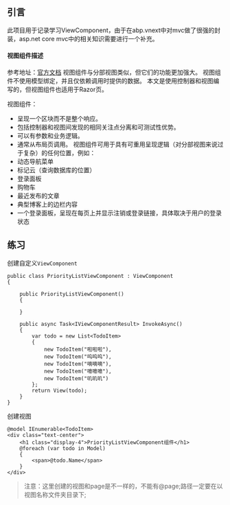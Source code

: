 ﻿## 引言
此项目用于记录学习ViewComponent，由于在abp.vnext中对mvc做了很强的封装，asp.net core mvc中的相关知识需要进行一个补充。

#### 视图组件描述
参考地址：[官方文档](https://docs.microsoft.com/zh-cn/aspnet/core/mvc/views/view-components?view=aspnetcore-3.1#view-components)
视图组件与分部视图类似，但它们的功能更加强大。 视图组件不使用模型绑定，并且仅依赖调用时提供的数据。 本文是使用控制器和视图编写的，但视图组件也适用于Razor页。

视图组件：
- 呈现一个区块而不是整个响应。
- 包括控制器和视图间发现的相同关注点分离和可测试性优势。
- 可以有参数和业务逻辑。
- 通常从布局页调用。
视图组件可用于具有可重用呈现逻辑（对分部视图来说过于复杂）的任何位置，例如：
- 动态导航菜单
- 标记云（查询数据库的位置）
- 登录面板
- 购物车
- 最近发布的文章
- 典型博客上的边栏内容
- 一个登录面板，呈现在每页上并显示注销或登录链接，具体取决于用户的登录状态

## 练习

创建自定义`ViewComponent`

```chsarp
public class PriorityListViewComponent : ViewComponent
{

    public PriorityListViewComponent()
    {

    }

    public async Task<IViewComponentResult> InvokeAsync()
    {
        var todo = new List<TodoItem>
        {
            new TodoItem("啦啦啦"),
            new TodoItem("呜呜呜"),
            new TodoItem("嘀嘀嘀"),
            new TodoItem("噫噫噫"),
            new TodoItem("叽叽叽")
        };
        return View(todo);
    }
}
```
创建视图
```
@model IEnumerable<TodoItem>
<div class="text-center">
    <h1 class="display-4">PriorityListViewComponent组件</h1>
    @foreach (var todo in Model)
    {
        <span>@todo.Name</span>
    }
</div>
```
> 注意：这里创建的视图和page是不一样的，不能有@page;路径一定要在以视图名称文件夹目录下;